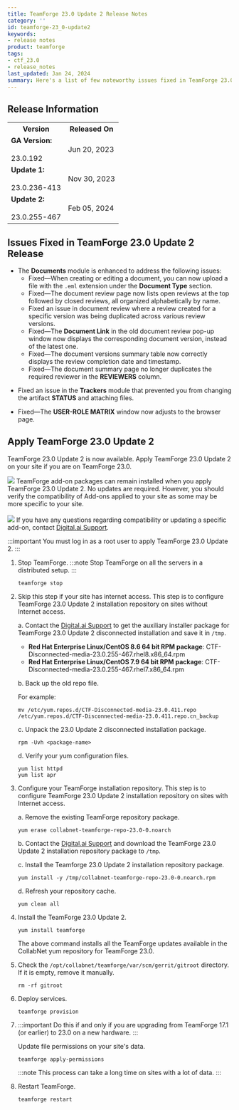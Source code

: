 ```yaml
---
title: TeamForge 23.0 Update 2 Release Notes
category: ''
id: teamforge-23_0-update2
keywords: 
- release notes
product: teamforge
tags:
- ctf_23.0
- release_notes
last_updated: Jan 24, 2024
summary: Here's a list of few noteworthy issues fixed in TeamForge 23.0 Update 1 and the instructions to apply TeamForge 23.0 Update 2.
---
```


## Release Information

<table>
  <tr>
    <th>Version</th>
    <th>Released On</th>
  </tr>
  <tr>
    <td><b>GA Version:</b> <br></br>23.0.192</td>
    <td>Jun 20, 2023</td>
  </tr>
  <tr>
    <td><b>Update 1:</b> <br></br> 23.0.236-413</td>
    <td>Nov 30, 2023</td>
  </tr>
  <tr>
    <td><b>Update 2:</b> <br></br> 23.0.255-467</td>
    <td>Feb 05, 2024</td>
  </tr>
</table>

## Issues Fixed in TeamForge 23.0 Update 2 Release
* The **Documents** module is enhanced to address the following issues:
   <!-- See, https://forge.collab.net/sf/go/artf424235 -->
   * Fixed—When creating or editing a document, you can now upload a file with the `.eml` extension under the **Document Type** section.
   <!-- See, https://forge.collab.net/sf/go/artf431822 -->
   * Fixed—The document review page now lists open reviews at the top followed by closed reviews, all organized alphabetically by name.
   <!-- See, https://forge.collab.net/sf/go/artf431878 -->
   * Fixed an issue in document review where a review created for a specific version was being duplicated across various review versions.
   <!-- See, https://forge.collab.net/sf/go/artf431820 -->
   * Fixed—The **Document Link** in the old document review pop-up window now displays the corresponding document version, instead of the latest one.
   <!-- See, https://forge.collab.net/sf/go/artf431829 -->
   * Fixed—The document versions summary table now correctly displays the review completion date and timestamp.
   <!-- See, https://forge.collab.net/sf/go/artf431821 -->
   * Fixed—The document summary page no longer duplicates the required reviewer in the **REVIEWERS** column.
<!-- See, https://forge.collab.net/sf/go/artf424288 -->
*  Fixed an issue in the **Trackers** module that prevented you from changing the artifact **STATUS** and attaching files.
<!-- See, https://forge.collab.net/sf/go/artf431900 -->
*  Fixed—The **USER-ROLE MATRIX** window now adjusts to the browser page.

## Apply TeamForge 23.0 Update 2

TeamForge 23.0 Update 2 is now available. Apply TeamForge 23.0 Update 2 on your site if you are on TeamForge 23.0.

![](/docs/assets/images/status-success-small.png) TeamForge add-on packages can remain installed when you apply TeamForge 23.0 Update 2. No updates are required. However, you should verify the compatibility of Add-ons applied to your site as some may be more specific to your site.<br></br>
![](/docs/assets/images/status-success-small.png) If you have any questions regarding compatibility or updating a specific add-on, contact [Digital.ai Support](https://support.digital.ai/).

:::important
You must log in as a root user to apply TeamForge 23.0 Update 2.
:::

1. Stop TeamForge.
   :::note
   Stop TeamForge on all the servers in a distributed setup.
   :::
   ```linux
   teamforge stop
   ````
2. Skip this step if your site has internet access. This step is to configure TeamForge 23.0 Update 2 installation repository on sites without Internet access.

   a. Contact the [Digital.ai Support](https://support.digital.ai/) to get the auxiliary installer package for TeamForge 23.0 Update 2 disconnected installation and save it in `/tmp`.
      * **Red Hat Enterprise Linux/CentOS 8.6 64 bit RPM package**: CTF-Disconnected-media-23.0.255-467.rhel8.x86_64.rpm
      * **Red Hat Enterprise Linux/CentOS 7.9 64 bit RPM package**: CTF-Disconnected-media-23.0.255-467.rhel7.x86_64.rpm

   b. Back up the old repo file.

      For example:

      ```linux
      mv /etc/yum.repos.d/CTF-Disconnected-media-23.0.411.repo /etc/yum.repos.d/CTF-Disconnected-media-23.0.411.repo.cn_backup
      ````

   c. Unpack the 23.0 Update 2 disconnected installation package.

      ```linux
      rpm -Uvh <package-name>
      ````

   d. Verify your yum configuration files.

      ```linux
      yum list httpd
      yum list apr
      ````

3. Configure your TeamForge installation repository. This step is to configure TeamForge 23.0 Update 2 installation repository on sites with Internet access.

   a. Remove the existing TeamForge repository package.

      ```linux
      yum erase collabnet-teamforge-repo-23.0-0.noarch
      ````

   b. Contact the [Digital.ai Support](https://support.digital.ai/) and download the TeamForge 23.0 Update 2 installation repository package to `/tmp`.

   c. Install the Teamforge 23.0 Update 2 installation repository package.

      ```linux
      yum install -y /tmp/collabnet-teamforge-repo-23.0-0.noarch.rpm
      ````

   d. Refresh your repository cache.

      ```linux
      yum clean all
      ````

4. Install the TeamForge 23.0 Update 2.

   ```linux
   yum install teamforge
   ````

   The above command installs all the TeamForge updates available in the CollabNet yum repository for TeamForge 23.0.

5. Check the `/opt/collabnet/teamforge/var/scm/gerrit/gitroot` directory. If it is empty, remove it manually.

   ```linux
   rm -rf gitroot
   ````

6. Deploy services.

   ```linux
   teamforge provision
   ````

7. :::important
   Do this if and only if you are upgrading from TeamForge 17.1 (or earlier) to 23.0 on a new hardware.
   :::

   Update file permissions on your site's data.

   ```linux 
   teamforge apply-permissions
   ````

   :::note
   This process can take a long time on sites with a lot of data.
   :::

8. Restart TeamForge.

   ```linux
   teamforge restart
   ````

